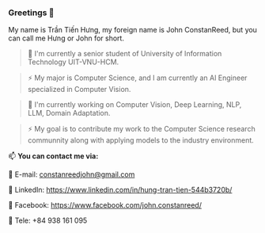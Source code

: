 ### Greetings 👋

My name is Trần Tiến Hưng, my foreign name is John ConstanReed, but you can call me Hưng or John for short.

> 🔭 I'm currently a senior student of University of Information Technology UIT-VNU-HCM.

> ⚡ My major is Computer Science, and I am currently an AI Engineer specialized in Computer Vision.

> 🔭 I'm currently working on Computer Vision, Deep Learning, NLP, LLM, Domain Adaptation.

> ⚡ My goal is to contribute my work to the Computer Science research communnity along with applying models to the industry environment.

📫 **You can contact me via:**

🌱	E-mail: constanreedjohn@gmail.com

🌱	LinkedIn: https://www.linkedin.com/in/hung-tran-tien-544b3720b/

🌱	Facebook: https://www.facebook.com/john.constanreed/

🌱	Tele: +84 938 161 095


<!--
**constanreedjohn/constanreedjohn** is a ✨ _special_ ✨ repository because its `README.md` (this file) appears on your GitHub profile.

Here are some ideas to get you started:

- 🔭 I’m currently working on ...
- 🌱 I’m currently learning ...
- 👯 I’m looking to collaborate on ...
- 🤔 I’m looking for help with ...
- 💬 Ask me about ...
- 📫 How to reach me: ...
- 😄 Pronouns: ...
- ⚡ Fun fact: ...
-->
